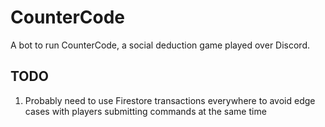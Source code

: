 # CounterCode

A bot to run CounterCode, a social deduction game played over Discord.

## TODO

1. Probably need to use Firestore transactions everywhere to avoid edge cases with players submitting commands at the same time